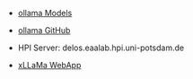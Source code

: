 - [ollama Models](https://ollama.ai/library)
- [ollama GitHub](https://github.com/jmorganca/ollama)
- HPI Server: delos.eaalab.hpi.uni-potsdam.de

- [xLLaMa WebApp](http://delos.eaalab.hpi.uni-potsdam.de:8080)
